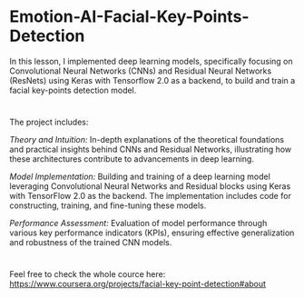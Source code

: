 # Emotion-AI-Facial-Key-Points-Detection
In this lesson, I implemented deep learning models, specifically focusing on Convolutional Neural Networks (CNNs) and Residual Neural Networks (ResNets) using Keras with Tensorflow 2.0 as a backend, to build and train a facial key-points detection model.
#
The project includes:

*Theory and Intuition:* In-depth explanations of the theoretical foundations and practical insights behind CNNs and Residual Networks, illustrating how these architectures contribute to advancements in deep learning.

*Model Implementation:* Building and training of a deep learning model leveraging Convolutional Neural Networks and Residual blocks using Keras with TensorFlow 2.0 as the backend. The implementation includes code for constructing, training, and fine-tuning these models.

*Performance Assessment:* Evaluation of model performance through various key performance indicators (KPIs), ensuring effective generalization and robustness of the trained CNN models.
#
Feel free to check the whole cource here: https://www.coursera.org/projects/facial-key-point-detection#about
